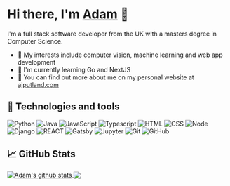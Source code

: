 # Hi there, I'm [Adam](https://www.ajputland.com/) 👋

I'm a full stack software developer from the UK with a masters degree in Computer Science.  

- 🚀 My interests include computer vision, machine learning and web app development
- 🌱  I'm currently learning Go and NextJS
- 📰 You can find out more about me on my personal website at [ajputland.com](https://ajputland.com)


## 🔧 Technologies and tools
![Python](https://img.shields.io/badge/-Python-05122A?style=flat&logo=python) ![Java](https://img.shields.io/badge/-Java-05122A?style=flat&logo=Java&logoColor=FFA518) ![JavaScript](https://img.shields.io/badge/-JavaScript-05122A?style=flat&logo=javascript) ![Typescript](https://img.shields.io/badge/-TypeScript-05122A?style=flat&logo=typescript) ![HTML](https://img.shields.io/badge/-HTML-05122A?style=flat&logo=HTML5) ![CSS](https://img.shields.io/badge/-CSS-05122A?style=flat&logo=CSS3&logoColor=1572B6) ![Node](https://img.shields.io/badge/Node.js-05122A?style=flat&logo=node.js) ![Django](https://img.shields.io/badge/Django-05122A?style=flat&logo=django)  ![REACT](https://img.shields.io/badge/React-05122A?style=flat&logo=react) ![Gatsby](https://img.shields.io/badge/Gatsby-05122A?style=flat&logo=gatsby) ![Jupyter](https://img.shields.io/badge/Jupyter-05122A?style=flat&logo=jupyter) ![Git](https://img.shields.io/badge/-Git-05122A?style=flat&logo=git) ![GitHub](https://img.shields.io/badge/-GitHub-05122A?style=flat&logo=github)

## &#x1f4c8; GitHub Stats

<a href="https://github.com/AJPutland/AJPutland">
  <img align="center" src="https://github-readme-stats.vercel.app/api?username=AJPutland&show_icons=true&include_all_commits=true&theme=nord&line_height=27" alt="Adam's github stats" />
</a>
<a href="https://github.com/AJPutland/AJPutland">
  <img align="center" src="https://github-readme-stats.vercel.app/api/top-langs/?username=AJPutland&theme=nord&langs_count=3&hide=jupyter%20notebook" />
</a>
